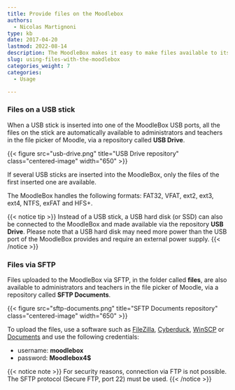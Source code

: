 ```yaml
---
title: Provide files on the Moodlebox
authors:
  - Nicolas Martignoni
type: kb
date: 2017-04-20
lastmod: 2022-08-14
description: The MoodleBox makes it easy to make files available to its users, using the methods described below
slug: using-files-with-the-moodlebox
categories_weight: 7
categories:
  - Usage

---
```

### Files on a USB stick

When a USB stick is inserted into one of the MoodleBox USB ports, all the files on the stick are automatically available to administrators and teachers in the file picker of Moodle, via a repository called __USB Drive__.

{{< figure src="usb-drive.png" title="USB Drive repository" class="centered-image" width="650" >}}

If several USB sticks are inserted into the MoodleBox, only the files of the first inserted one are available.

The MoodleBox handles the following formats: FAT32, VFAT, ext2, ext3, ext4, NTFS, exFAT and HFS+.

{{< notice tip >}}
Instead of a USB stick, a USB hard disk (or SSD) can also be connected to the MoodleBox and made available via the repository __USB Drive__. Please note that a USB hard disk may need more power than the USB port of the MoodleBox provides and require an external power supply.
{{< /notice >}}

### Files via SFTP

Files uploaded to the MoodleBox via SFTP, in the folder called __files__, are also available to administrators and teachers in the file picker of Moodle, via a repository called __SFTP Documents__.

{{< figure src="sftp-documents.png" title="SFTP Documents repository" class="centered-image" width="650" >}}

To upload the files, use a software such as [FileZilla][1], [Cyberduck][2], [WinSCP][3] or [Documents][4] and use the following credentials:

  * username: __moodlebox__
  * password: __Moodlebox4$__

{{< notice note >}}
For security reasons, connection via FTP is not possible. The SFTP protocol (Secure FTP, port 22) must be used.
{{< /notice >}}

 [1]: https://filezilla-project.org/
 [2]: https://cyberduck.io/
 [3]: http://winscp.net/
 [4]: https://readdle.com/products/documents/
